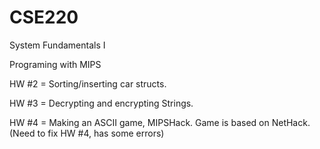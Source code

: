 # CSE220

System Fundamentals I

Programing with MIPS

HW #2 = Sorting/inserting car structs.

HW #3 = Decrypting and encrypting Strings.

HW #4 = Making an ASCII game, MIPSHack. Game is based on NetHack. (Need to fix HW #4, has some errors)
